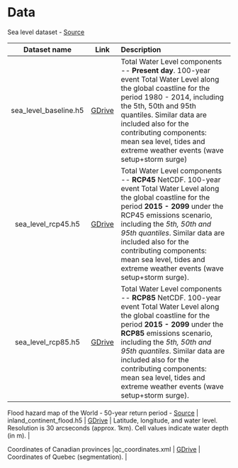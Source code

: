 # Data

Sea level dataset - [Source](http://data.jrc.ec.europa.eu/dataset/jrc-liscoast-10012)

|      Dataset name      |                                     Link                                     | Description                                                                                                                                     |
| :--------------------: | :--------------------------------------------------------------------------: | :---------------------------------------------------------------------------------------------------------------------------------------------- |
| sea_level_baseline.h5 | [GDrive](https://drive.google.com/open?id=19DXUJCrTZAvXtGX6JStrbMFDHu-I6s4t)  | Total Water Level components -- **Present day**. 100-year event Total Water Level along the global coastline for the period 1980 - 2014, including the 5th, 50th and 95th quantiles. Similar data are included also for the contributing components: mean sea level, tides and extreme weather events (wave setup+storm surge) |
|  sea_level_rcp45.h5  | [GDrive](https://drive.google.com/open?id=1HRSdEsSuhjZKr_5OlqGwYMaJzqK3Oo-T) | Total Water Level components -- **RCP45** NetCDF. 100-year event Total Water Level along the global coastline for the period **2015 - 2099** under the RCP45 emissions scenario, including the *5th, 50th and 95th quantiles*. Similar data are included also for the contributing components: mean sea level, tides and extreme weather events (wave setup+storm surge).                                                |
| sea_level_rcp85.h5 | [GDrive](https://drive.google.com/open?id=1JGWJF-BdLBMIhiq1608vs4z-WkTsNSZi)  | Total Water Level components -- **RCP85** NetCDF. 100-year event Total Water Level along the global coastline for the period **2015 - 2099** under the **RCP85** emissions scenario, including the *5th, 50th and 95th quantiles*. Similar data are included also for the contributing components: mean sea level, tides and extreme weather events (wave setup+storm surge).  |

Flood hazard map of the World - 50-year return period - [Source](https://data.jrc.ec.europa.eu/collection/id-0054)
| inland_continent_flood.h5 | [GDrive](https://drive.google.com/open?id=1Ksq-JRSUBF2Hot3gJuP5aDEcmytDrERA) | Latitude, longitude, and water level. Resolution is 30 arcseconds (approx. 1km). Cell values indicate water depth (in m). |

Coordinates of Canadian provinces
|qc_coordinates.xml | [GDrive](https://drive.google.com/open?id=1DGhxNEUQb8gCSu9RmI3ZGbr0C64d2GJz) | Coordinates of Quebec (segmentation). |
